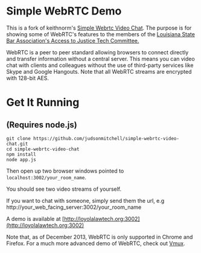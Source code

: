 # Simple WebRTC Demo

This is a fork of keithnorm's [Simple Webrtc Video Chat](https://github.com/keithnorm/simple-webrtc-video-chat).  The purpose is for showing 
some of WebRTC's features to the members of the [Louisiana State Bar Association's Access to Justice Tech Committee.](http://www.lsba.org/atj/)

WebRTC is a peer to peer standard allowing browsers to connect directly and transfer information without a central server. This means you can video chat
with clients and colleagues without the use of third-party services like Skype and Google Hangouts. Note that all WebRTC streams are encrypted with 128-bit AES.

# Get It Running
## (Requires node.js)
    git clone https://github.com/judsonmitchell/simple-webrtc-video-chat.git
    cd simple-webrtc-video-chat
    npm install
    node app.js

Then open up two browser windows pointed to `localhost:3002/your_room_name`. 

You should see two video streams of yourself.  

If you want to chat with someone, simply send them the url, e.g http://your_web_facing_server:3002/your_room_name

A demo is available at [http://loyolalawtech.org:3002](http://loyolalawtech.org:3002)

Note that, as of December 2013, WebRTC is only supported in Chrome and Firefox. For a much more advanced demo of WebRTC,
check out [Vmux](http://vmux.co/).
